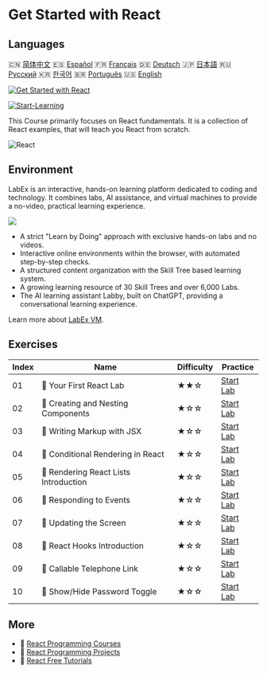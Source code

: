 # Get Started with React

## Languages

🇨🇳 [简体中文](README_zh.md) 🇪🇸 [Español](README_es.md) 🇫🇷 [Français](README_fr.md) 🇩🇪 [Deutsch](README_de.md) 🇯🇵 [日本語](README_ja.md) 🇷🇺 [Русский](README_ru.md) 🇰🇷 [한국어](README_ko.md) 🇧🇷 [Português](README_pt.md) 🇺🇸 [English](README.md) 

[![Get Started with React](https://cover-creator.labex.io/quick-start-with-react.png)](https://labex.io/en/courses/quick-start-with-react)

[![Start-Learning](https://img.shields.io/badge/Start-Learning-whitesmoke?style=for-the-badge)](https://labex.io/en/courses/quick-start-with-react)

This Course primarily focuses on React fundamentals. It is a collection of React examples, that will teach you React from scratch.

![React](https://img.shields.io/badge/React-whitesmoke?style=for-the-badge&logo=react)


## Environment

LabEx is an interactive, hands-on learning platform dedicated to coding and technology. It combines labs, AI assistance, and virtual machines to provide a no-video, practical learning experience.

![](https://tutorial-screenshot.getvm.io/images/vm-1725247253.png)

- A strict "Learn by Doing" approach with exclusive hands-on labs and no videos.
- Interactive online environments within the browser, with automated step-by-step checks.
- A structured content organization with the Skill Tree based learning system.
- A growing learning resource of 30 Skill Trees and over 6,000 Labs.
- The AI learning assistant Labby, built on ChatGPT, providing a conversational learning experience.

Learn more about [LabEx VM](https://support.labex.io/using-labex/virtual-machine).

## Exercises

|   Index | Name                                  | Difficulty   | Practice                                                                                                              |
|---------|---------------------------------------|--------------|-----------------------------------------------------------------------------------------------------------------------|
|      01 | 📖 Your First React Lab               | ★★☆          | <a target='_blank' href='https://labex.io/en/tutorials/react-your-first-react-lab-92968'>Start Lab</a>                |
|      02 | 📖 Creating and Nesting Components    | ★☆☆          | <a target='_blank' href='https://labex.io/en/tutorials/react-creating-and-nesting-components-100371'>Start Lab</a>    |
|      03 | 📖 Writing Markup with JSX            | ★☆☆          | <a target='_blank' href='https://labex.io/en/tutorials/react-writing-markup-with-jsx-100376'>Start Lab</a>            |
|      04 | 📖 Conditional Rendering in React     | ★☆☆          | <a target='_blank' href='https://labex.io/en/tutorials/react-conditional-rendering-in-react-100370'>Start Lab</a>     |
|      05 | 📖 Rendering React Lists Introduction | ★☆☆          | <a target='_blank' href='https://labex.io/en/tutorials/react-rendering-react-lists-introduction-100372'>Start Lab</a> |
|      06 | 📖 Responding to Events               | ★☆☆          | <a target='_blank' href='https://labex.io/en/tutorials/react-responding-to-events-100373'>Start Lab</a>               |
|      07 | 📖 Updating the Screen                | ★☆☆          | <a target='_blank' href='https://labex.io/en/tutorials/react-updating-the-screen-100374'>Start Lab</a>                |
|      08 | 📖 React Hooks Introduction           | ★☆☆          | <a target='_blank' href='https://labex.io/en/tutorials/react-react-hooks-introduction-100375'>Start Lab</a>           |
|      09 | 📖 Callable Telephone Link            | ★☆☆          | <a target='_blank' href='https://labex.io/en/tutorials/react-callable-telephone-link-38342'>Start Lab</a>             |
|      10 | 📖 Show/Hide Password Toggle          | ★☆☆          | <a target='_blank' href='https://labex.io/en/tutorials/react-show-hide-password-toggle-38358'>Start Lab</a>           |

## More

- 🔗 [React Programming Courses](https://github.com/labex-labs/awesome-programming-courses)
- 🔗 [React Programming Projects](https://github.com/labex-labs/awesome-programming-projects)
- 🔗 [React Free Tutorials](https://github.com/labex-labs/react-free-tutorials)

